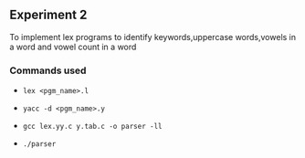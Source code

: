 ## Experiment 2
To implement lex programs to identify keywords,uppercase words,vowels in a word and vowel count in a word

### Commands used
* ```shell
  lex <pgm_name>.l
  ```
* ```shell
  yacc -d <pgm_name>.y
    ```
* ```shell
  gcc lex.yy.c y.tab.c -o parser -ll
    ```
* ```
  ./parser
  ```
